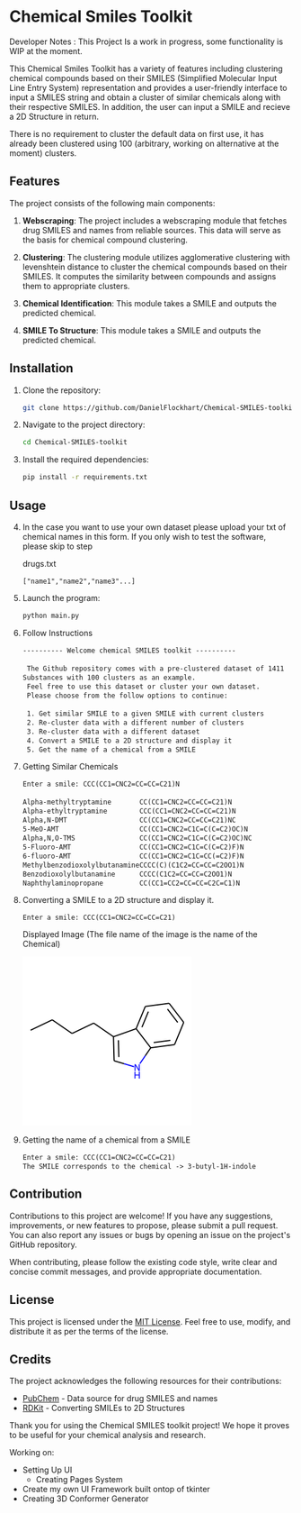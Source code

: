 # Chemical Smiles Toolkit
Developer Notes : This Project Is a work in progress, some functionality is WIP at the moment.

This Chemical Smiles Toolkit has a variety of features including clustering chemical compounds based on their SMILES (Simplified Molecular Input Line Entry System) representation and provides a user-friendly interface to input a SMILES string and obtain a cluster of similar chemicals along with their respective SMILES. In addition, the user can input a SMILE and recieve a 2D Structure in return.

There is no requirement to cluster the default data on first use, it has already been clustered using 100 (arbitrary, working on alternative at the moment) clusters.

## Features

The project consists of the following main components:

1. **Webscraping**: The project includes a webscraping module that fetches drug SMILES and names from reliable sources. This data will serve as the basis for chemical compound clustering.

2. **Clustering**: The clustering module utilizes agglomerative clustering with levenshtein distance to cluster the chemical compounds based on their SMILES. It computes the similarity between compounds and assigns them to appropriate clusters.

3. **Chemical Identification**: This module takes a SMILE and outputs the predicted chemical.

4. **SMILE To Structure**: This module takes a SMILE and outputs the predicted chemical.

## Installation

1. Clone the repository:

   ```bash
   git clone https://github.com/DanielFlockhart/Chemical-SMILES-toolkit.git
   ```

2. Navigate to the project directory:

   ```bash
   cd Chemical-SMILES-toolkit
   ```

3. Install the required dependencies:

   ```bash
   pip install -r requirements.txt
   ```

## Usage
4. In the case you want to use your own dataset please upload your txt of chemical names in this form. If you only wish to test the software, please skip to step 
 
   drugs.txt
   ```
   ["name1","name2","name3"...]
   ```


5. Launch the program:

   ```bash
   python main.py

   ```
6. Follow Instructions

   ```console
   ---------- Welcome chemical SMILES toolkit ----------

    The Github repository comes with a pre-clustered dataset of 1411 Substances with 100 clusters as an example.
    Feel free to use this dataset or cluster your own dataset.
    Please choose from the follow options to continue:

    1. Get similar SMILE to a given SMILE with current clusters
    2. Re-cluster data with a different number of clusters
    3. Re-cluster data with a different dataset
    4. Convert a SMILE to a 2D structure and display it
    5. Get the name of a chemical from a SMILE  
   ```

7. Getting Similar Chemicals
   ```console
   Enter a smile: CCC(CC1=CNC2=CC=CC=C21)N

   Alpha-methyltryptamine       CC(CC1=CNC2=CC=CC=C21)N
   Alpha-ethyltryptamine        CCC(CC1=CNC2=CC=CC=C21)N
   Alpha,N-DMT                  CC(CC1=CNC2=CC=CC=C21)NC
   5-MeO-AMT                    CC(CC1=CNC2=C1C=C(C=C2)OC)N
   Alpha,N,O-TMS                CC(CC1=CNC2=C1C=C(C=C2)OC)NC
   5-Fluoro-AMT                 CC(CC1=CNC2=C1C=C(C=C2)F)N
   6-fluoro-AMT                 CC(CC1=CNC2=C1C=CC(=C2)F)N
   MethylbenzodioxolylbutanamineCCCC(C)(C1C2=CC=CC=C2OO1)N
   Benzodioxolylbutanamine      CCCC(C1C2=CC=CC=C2OO1)N
   Naphthylaminopropane         CC(CC1=CC2=CC=CC=C2C=C1)N

   ```
8. Converting a SMILE to a 2D structure and display it.
   ```console
   Enter a smile: CCC(CC1=CNC2=CC=CC=C21)  
   ```
   Displayed Image (The file name of the image is the name of the Chemical)

   ![Alt Text](data/2D-Structures/3-butyl-1H-indole.png)

9. Getting the name of a chemical from a SMILE
    ```console
   Enter a smile: CCC(CC1=CNC2=CC=CC=C21)  
   The SMILE corresponds to the chemical -> 3-butyl-1H-indole

   ```

## Contribution

Contributions to this project are welcome! If you have any suggestions, improvements, or new features to propose, please submit a pull request. You can also report any issues or bugs by opening an issue on the project's GitHub repository.

When contributing, please follow the existing code style, write clear and concise commit messages, and provide appropriate documentation.

## License

This project is licensed under the [MIT License](LICENSE). Feel free to use, modify, and distribute it as per the terms of the license.

## Credits

The project acknowledges the following resources for their contributions:

- [PubChem](https://pubchem.ncbi.nlm.nih.gov/) - Data source for drug SMILES and names
- [RDKit](https://www.rdkit.org/) - Converting SMILEs to 2D Structures

Thank you for using the Chemical SMILES toolkit project! We hope it proves to be useful for your chemical analysis and research.


Working on:

- Setting Up UI
   - Creating Pages System
- Create my own UI Framework built ontop of tkinter
- Creating 3D Conformer Generator
